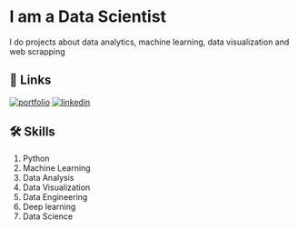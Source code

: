 
# I am a Data Scientist

I do projects about data analytics, machine learning, data visualization and web scrapping


## 🔗 Links
[![portfolio](https://img.shields.io/badge/my_portfolio-000?style=for-the-badge&logo=ko-fi&logoColor=white)](https://katherineoelsner.com/)
[![linkedin](https://img.shields.io/badge/linkedin-0A66C2?style=for-the-badge&logo=linkedin&logoColor=white)](https://www.linkedin.com/in/hassan-syed55//)


## 🛠 Skills
1. Python
2. Machine Learning
3. Data Analysis
4. Data Visualization
5. Data Engineering
6. Deep learning
7. Data Science


